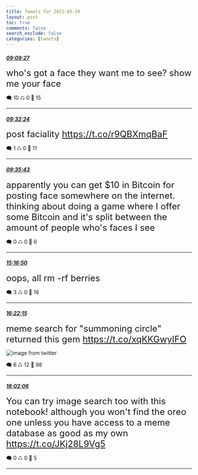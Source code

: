 ```yaml
---
title: Tweets for 2021-03-29
layout: post
toc: true
comments: false
search_exclude: false
categories: [tweets]
---
```



#### <a href = "https://twitter.com/deepfates/status/1376552089443164162">*09:09:27*</a>

<font size="5">who's got a face they want me to see? show me your face</font>



🗨️ 10 ♺ 0 🤍  15   

---
    
#### <a href = "https://twitter.com/deepfates/status/1376557861405290498">*09:32:24*</a>

<font size="5">post faciality  https://t.co/r9QBXmqBaF</font>



🗨️ 1 ♺ 0 🤍  11   

---
    
#### <a href = "https://twitter.com/deepfates/status/1376558699574005764">*09:35:43*</a>

<font size="5">apparently you can get $10 in Bitcoin for posting face somewhere on the internet. thinking about doing a game where I offer some Bitcoin and it's split between the amount of people who's faces I see</font>



🗨️ 0 ♺ 0 🤍  6   

---
    
#### <a href = "https://twitter.com/deepfates/status/1376644544461217796">*15:16:50*</a>

<font size="5">oops, all rm -rf berries</font>



🗨️ 3 ♺ 0 🤍  16   

---
    
#### <a href = "https://twitter.com/deepfates/status/1376661005443424269">*16:22:15*</a>

<font size="5">meme search for "summoning circle" returned this gem  https://t.co/xqKKGwyIFO</font>

![image from twitter](/fastpages//images/Exrh3u7XMAMgufS.jpg)


🗨️ 6 ♺ 12 🤍  98   

---
    
#### <a href = "https://twitter.com/deepfates/status/1376686134697189379">*18:02:06*</a>

<font size="5">You can try image search too with this notebook! although you won't find the oreo one unless you have access to a meme database as good as my own   https://t.co/JKj28L9Vg5</font>



🗨️ 0 ♺ 0 🤍  5   

---
    
            
